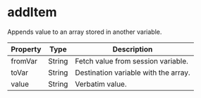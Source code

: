 # addItem

Appends value to an array stored in another variable.

| Property | Type | Description |
| ------- | ------- | -------- |
| fromVar | String | Fetch value from session variable. |
| toVar | String | Destination variable with the array. |
| value | String | Verbatim value. |

